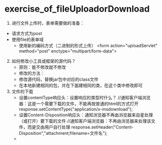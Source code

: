 # exercise_of_fileUploadorDownload
1. 进行文件上传时，表单需要做的准备：
  - 请求方式为post
  - 使用file的表单域
	- 使用新的编码方式（二进制的形式上传）
	&lt;form action="uploadServlet" method="post" enctype="multipart/form-data"&gt;
2. 如何修改小工具或框架的源代码？
	- 原则：能不修改就不修改
	- 修改的方法：
  	- 修改源代码，替换jar包中对应的class文件
  	- 在本地新建相同的包，并在下面建相同的类，在这个类中修改即可
3. 文件的下载
	- 设置contentType响应头：设置响应的类型时什么？
	//通知客户端浏览器：这是一个需要下载的文件，不能再按普通的html的方式打开
	response.setContentType("application/x-msdownload");
	- 设置Content-Disposition响应头：通知浏览器不再由浏览器来自星处理（或打开）要下载的文件
	//通知客户端浏览器：不再由浏览器来处理该文件，而是交由用户自行处理
	response.setHeader("Content-Disposition","attachment;filename=文件名");
	- 
